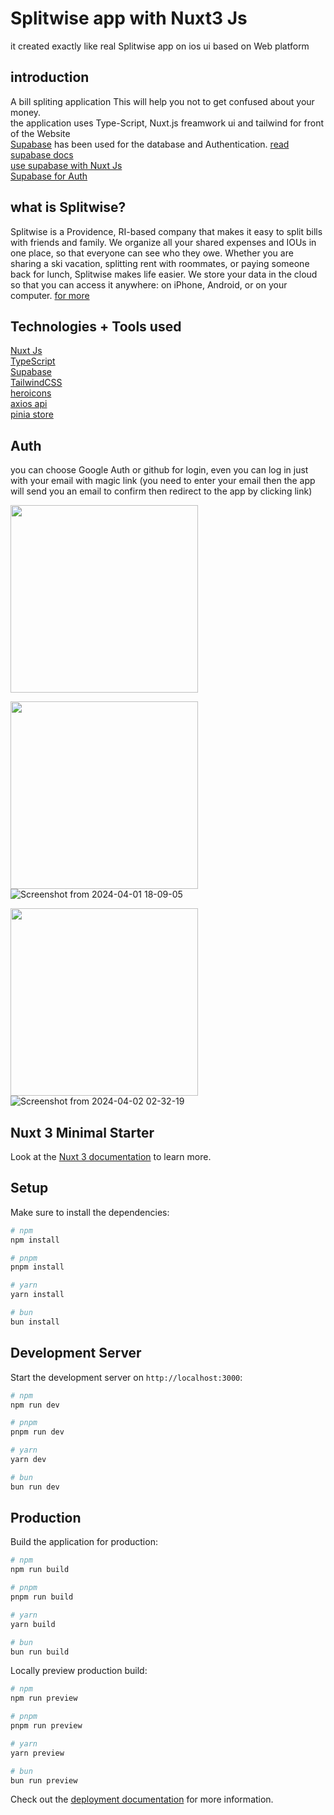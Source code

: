 
# Splitwise app with Nuxt3 Js
it created exactly like real Splitwise app on ios ui based on Web platform
## introduction
A bill spliting application
This will help you not to get confused about your money.<br>
the application uses Type-Script, Nuxt.js freamwork ui and tailwind for front of the Website <br>
<a href="https://supabase.com/">Supabase</a> has been used for the database and Authentication. <a href="https://supabase.com/docs">read supabase docs</a>
<br>
<a href="https://supabase.com/docs/guides/getting-started/quickstarts/nuxtjs">use supabase with Nuxt Js </a><br>
<a href="https://supabase.com/docs/guides/auth">Supabase for Auth</a>

## what is Splitwise? 
Splitwise is a Providence, RI-based company that makes it easy to split bills with friends and family. We organize all your shared expenses and IOUs in one place, so that everyone can see who they owe. Whether you are sharing a ski vacation, splitting rent with roommates, or paying someone back for lunch, Splitwise makes life easier. We store your data in the cloud so that you can access it anywhere: on iPhone, Android, or on your computer. <a href="https://www.splitwise.com/about"> for more </a>
## Technologies + Tools used
<a href="https://nuxt.com/">Nuxt Js</a><br>
<a href="https://www.typescriptlang.org/">TypeScript</a><br>
<a href="https://supabase.com">Supabase</a><br>
<a href="https://tailwindcss.com/">TailwindCSS</a><br>
<a href="https://heroicons.com/">heroicons</a><br>
<a href="https://axios-http.com/">axios api</a><br>
<a href="https://pinia.vuejs.org/">pinia store</a><br>

##  Auth
you can choose Google Auth or github for login, even you can log in just with your email with magic link (you need to enter your email then the app will send you an email to confirm then redirect to the app by clicking link)

<img width="300px" src="https://github.com/PA-M0/Splitwise_app/assets/108547105/a8965477-0e55-494c-acac-d80d31e802d3">


<img width="300px" src="./Screenshots/googleAuth.png">![Screenshot from 2024-04-01 18-09-05](https://github.com/PA-M0/Splitwise_app/assets/108547105/9a3215b2-bf83-41cb-8078-6ef56f43f7c9)

<img width="300px" src="./Screenshots/githubAuth.png">![Screenshot from 2024-04-02 02-32-19](https://github.com/PA-M0/Splitwise_app/assets/108547105/83b62baa-46e4-49dc-a53f-ca7544853cdf)



## Nuxt 3 Minimal Starter
Look at the [Nuxt 3 documentation](https://nuxt.com/docs/getting-started/introduction) to learn more.

## Setup

Make sure to install the dependencies:

```bash
# npm
npm install

# pnpm
pnpm install

# yarn
yarn install

# bun
bun install
```

## Development Server

Start the development server on `http://localhost:3000`:

```bash
# npm
npm run dev

# pnpm
pnpm run dev

# yarn
yarn dev

# bun
bun run dev
```

## Production

Build the application for production:

```bash
# npm
npm run build

# pnpm
pnpm run build

# yarn
yarn build

# bun
bun run build
```

Locally preview production build:

```bash
# npm
npm run preview

# pnpm
pnpm run preview

# yarn
yarn preview

# bun
bun run preview
```

Check out the [deployment documentation](https://nuxt.com/docs/getting-started/deployment) for more information.
